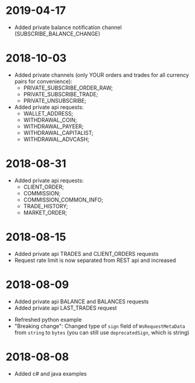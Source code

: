 
# 2019-04-17
 + Added private balance notification channel (SUBSCRIBE_BALANCE_CHANGE)
 
# 2018-10-03
 + Added private channels (only YOUR orders and trades for all currency pairs for convenience):
   -  PRIVATE_SUBSCRIBE_ORDER_RAW;
   -  PRIVATE_SUBSCRIBE_TRADE;
   -  PRIVATE_UNSUBSCRIBE;
 + Added private api requests:
   -  WALLET_ADDRESS;
   -  WITHDRAWAL_COIN;
   -  WITHDRAWAL_PAYEER;
   -  WITHDRAWAL_CAPITALIST;
   -  WITHDRAWAL_ADVCASH;

# 2018-08-31
 + Added private api requests:
   - CLIENT_ORDER;
   - COMMISSION;
   - COMMISSION_COMMON_INFO;
   - TRADE_HISTORY;
   - MARKET_ORDER;
# 2018-08-15
 + Added private api TRADES and CLIENT_ORDERS requests
 + Request rate limit is now separated from REST api and increased

# 2018-08-09
 + Added private api BALANCE and BALANCES requests
 + Added private api LAST_TRADES request
 * Refreshed python example
 * "Breaking change": Changed type of `sign` field of `WsRequestMetaData` from `string` to `bytes` (you can still use `deprecatedSign`, which is string)

# 2018-08-08
 + Added c# and java examples
